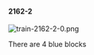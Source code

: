 #### 2162-2
![train-2162-2-0.png](https://github.com/lil-lab/nlvr/raw/master/nlvr/train/images/42/train-2162-2-0.png "train-2162-2-0.png")

There are 4 blue blocks